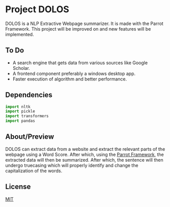 # Project DOLOS

DOLOS is a NLP Extractive Webpage summarizer. It is made with the Parrot Framework. This project will be improved on and new features will be implemented.

## To Do
- A search engine that gets data from various sources like Google Scholar.
- A frontend component preferably a windows desktop app.
- Faster execution of algorithm and better performance.

## Dependencies

```python
import nltk
import pickle
import transformers
import pandas

```


## About/Preview
DOLOS can extract data from a website and extract the relevant parts of the webpage using a Word Score. After which, using the [Parrot Framework](https://github.com/PrithivirajDamodaran/Parrot_Paraphraser), the extracted data will then be summarized. After which, the sentence will then undergo truecasing which will properly identify and change the capitalization of the words.



## License
[MIT](https://choosealicense.com/licenses/mit/)

